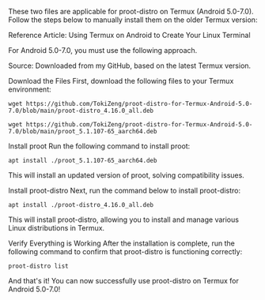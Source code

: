 These two files are applicable for proot-distro on Termux (Android 5.0-7.0). Follow the steps below to manually install them on the older Termux version:

Reference Article: Using Termux on Android to Create Your Linux Terminal

For Android 5.0-7.0, you must use the following approach.

Source: Downloaded from my GitHub, based on the latest Termux version.

Download the Files
First, download the following files to your Termux environment:
```
wget https://github.com/TokiZeng/proot-distro-for-Termux-Android-5.0-7.0/blob/main/proot-distro_4.16.0_all.deb
```
```
wget https://github.com/TokiZeng/proot-distro-for-Termux-Android-5.0-7.0/blob/main/proot_5.1.107-65_aarch64.deb
```
Install proot
Run the following command to install proot:
```
apt install ./proot_5.1.107-65_aarch64.deb
```
This will install an updated version of proot, solving compatibility issues.

Install proot-distro
Next, run the command below to install proot-distro:
```
apt install ./proot-distro_4.16.0_all.deb
```
This will install proot-distro, allowing you to install and manage various Linux distributions in Termux.

Verify Everything is Working
After the installation is complete, run the following command to confirm that proot-distro is functioning correctly:
```
proot-distro list
```
And that's it! You can now successfully use proot-distro on Termux for Android 5.0-7.0!

